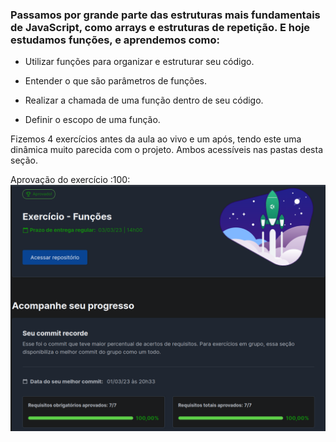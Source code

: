 ### Passamos por grande parte das estruturas mais fundamentais de JavaScript, como arrays e estruturas de repetição. E hoje estudamos funções, e aprendemos como:

- Utilizar funções para organizar e estruturar seu código.

- Entender o que são parâmetros de funções.

- Realizar a chamada de uma função dentro de seu código.

- Definir o escopo de uma função.

<p> Fizemos 4 exercícios antes da aula ao vivo e um após, tendo este uma dinâmica muito parecida com o projeto. Ambos acessíveis nas pastas desta seção.

<p> Aprovação do exercício :100:

<img src="./exercício  após aula ao vivo/print-aprovação-exercício-functions.png" alt="print da aprovação no exercício functions">
